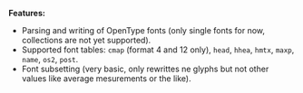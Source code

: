 
**Features:**
- Parsing and writing of OpenType fonts (only single fonts for now, collections are not yet supported).
- Supported font tables: `cmap` (format 4 and 12 only), `head`, `hhea`, `hmtx`, `maxp`, `name`, `os2`, `post`.
- Font subsetting (very basic, only rewrittes ne glyphs but not other values like average mesurements or the like).